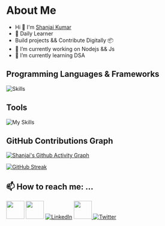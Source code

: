 

# About Me
* Hi 👋 I'm [Shanjai Kumar](https://shanjai-profiles.onrender.com/)
* 🖖 Daily Learner
* Build projects && Contribute Digitally 📦
*  🔭 I’m currently working on Nodejs && Js
*  🌱 I’m currently learning DSA
## Programming Languages & Frameworks
![Skills](https://skills.thijs.gg/icons?i=c,py,java,js,html,css,mysql,flask,sqlite,express,nodejs)

## Tools
![My Skills](https://skills.thijs.gg/icons?i=git,github,linux,arduino,raspberrypi,autocad,bootstrap,codepen,visualstudio,vscode,eclipse)

## GitHub Contributions Graph
[![Shanjai's Github Activity Graph](https://github-readme-activity-graph.vercel.app/graph?username=sAnju3888&theme=github-dark)](https://github.com/sAnju3888)
 
[![GitHub Streak](https://github-readme-streak-stats.herokuapp.com?user=sAnju3888&theme=dark)](https://git.io/streak-stats)



## 📫 How to reach me: ...

<a href="https://sAnju3888.github.io/shanjai/"><img height="48" width="48" src="https://cdn3d.iconscout.com/3d/premium/thumb/web-browser-4165162-3457172.png" ></a>
<a href="mailto:shanjaivm@gmail.com"><img height="48" width="48" src="https://i.ibb.co/vD0fmh5/iconizer-icons8-gmail.png" ></a>
<a href="https://www.linkedin.com/in/shanjayvm/">![LinkedIn](https://skills.thijs.gg/icons?i=linkedin)</a>
<a href="https://www.medium.com/@shanjaikumar0001/"> <img height="48" width="48" src="https://storage.googleapis.com/buck_create/medium%20(3).png" > </a>
<a href="https://twitter.com/Shanjai_007">![Twitter](https://skills.thijs.gg/icons?i=twitter)</a>




<!--
**sAnju3888/sAnju3888** is a ✨ _special_ ✨ repository because its `README.md` (this file) appears on your GitHub profile.

Here are some ideas to get you started:

- 🔭 I’m currently working on ...
- 🌱 I’m currently learning ...
- 👯 I’m looking to collaborate on ...
- 🤔 I’m looking for help with ...
- 💬 Ask me about ...
- 📫 How to reach me: ...
- 😄 Pronouns: ...
- ⚡ Fun fact: ...
-->
